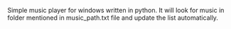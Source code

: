 Simple music player for windows written in python. It will look for music in folder mentioned in music_path.txt file and update the list automatically.
